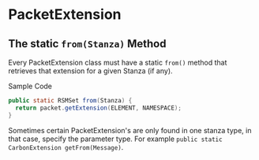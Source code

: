 PacketExtension
===============

The static `from(Stanza)` Method
--------------------------------

Every PacketExtension class must have a static `from()` method that retrieves that extension for a given Stanza (if any).

Sample Code

```java
public static RSMSet from(Stanza) {
  return packet.getExtension(ELEMENT, NAMESPACE);
}
```

Sometimes certain PacketExtension's are only found in one stanza type, in that case, specify the parameter type. For example `public static CarbonExtension getFrom(Message)`.
